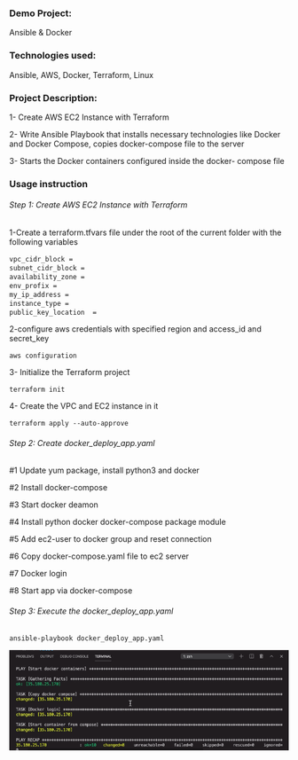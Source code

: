 ### Demo Project:

Ansible & Docker

### Technologies used:

Ansible, AWS, Docker, Terraform, Linux

### Project Description:

1- Create AWS EC2 Instance with Terraform

2- Write Ansible Playbook that installs necessary technologies like Docker and Docker Compose, copies docker-compose file to the server

3- Starts the Docker containers configured inside the docker- compose file

### Usage instruction

###### Step 1: Create AWS EC2 Instance with Terraform

1-Create a terraform.tfvars file under the root of the current folder with the following variables

```
vpc_cidr_block =
subnet_cidr_block =
availability_zone =
env_profix =
my_ip_address =
instance_type =
public_key_location  =
```

2-configure aws credentials with specified region and access_id and secret_key

```
aws configuration
```

3- Initialize the Terraform project

```
terraform init
```

4- Create the VPC and EC2 instance in it

```
terraform apply --auto-approve
```

###### Step 2: Create docker_deploy_app.yaml

#1 Update yum package, install python3 and docker

#2 Install docker-compose

#3 Start docker deamon

#4 Install python docker docker-compose package module

#5 Add ec2-user to docker group and reset connection

#6 Copy docker-compose.yaml file to ec2 server

#7 Docker login

#8 Start app via docker-compose

###### Step 3: Execute the docker_deploy_app.yaml

```
ansible-playbook docker_deploy_app.yaml
```

![image](images/Screenshot%202023-04-21%20at%202.14.36%20pm.png)
